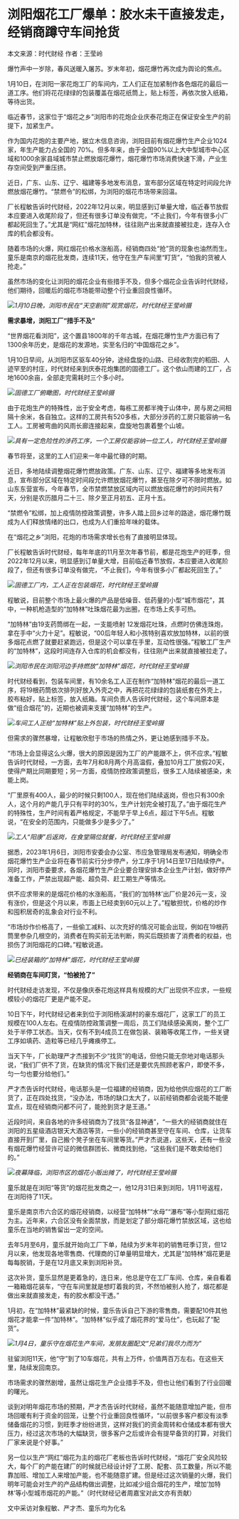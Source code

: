 # 浏阳烟花工厂爆单：胶水未干直接发走，经销商蹲守车间抢货

本文来源：时代财经 作者：王莹岭

爆竹声中一岁除，春风送暖入屠苏。岁末年初，烟花爆竹再次成为舆论的焦点。

1月10日，在浏阳一家花炮工厂的车间内，工人们正在加紧制作各色烟花的最后一道工序。他们将花花绿绿的包装覆盖在烟花纸筒上，贴上标签，再依次放入纸箱，等待出货。

临近春节，这家位于“烟花之乡”浏阳市的花炮企业庆泰花炮正在保证安全生产的前提下，加紧生产。

作为国内花炮的主要产地，据立木信息咨询，浏阳目前有烟花爆竹生产企业1024家，年生产能力占全国的
70%。但多年来，由于全国90%以上大中型城市中心区域和1000余家县域城市禁止燃放烟花爆竹，烟花爆竹市场消费快速下滑，产业生存空间受到严重压挤。

近日，广东、山东、辽宁、福建等多地发布消息，宣布部分区域在特定时间段允许燃放烟花爆竹。“禁燃令”的松绑，为浏阳的烟花市场带来回温。

厂长程敏告诉时代财经，2022年12月以来，明显感到订单量大增，临近春节放假本应要进入收尾阶段了，但还有很多订单没有做完，“不止我们，今年有很多小厂都起死回生了。”尤其是“网红”烟花加特林，往往刚产出来就直接被拉走，连存入仓库的机会都没有。

随着市场的火爆，网红烟花价格水涨船高，经销商四处“抢”货的现象也油然而生。童乐是南京的烟花批发商，连续11天，他守在生产车间里“盯货”，“怕我的货被人抢走。”

虽然市场的变化让浏阳的烟花企业有些措手不及，但多个烟花企业告诉时代财经，他们期待，回暖后的烟花市场能带动整个行业重回良性循环。

![](https://inews.gtimg.com/newsapp_bt/0/15610638728/1000)_1月10日晚，浏阳市民在“天空剧院”观赏烟花，时代财经王莹岭摄_

**需求暴增，浏阳工厂“措手不及”**

“世界烟花看浏阳”，这个置县1800年的千年古城，在烟花爆竹生产方面已有了1300余年历史，是烟花的发源地，实至名归的“中国烟花之乡”。

1月10日早间，从浏阳市区驱车40分钟，途经盘旋的山路、已经收割完的稻田、人迹罕至的村庄，时代财经来到庆泰花炮集团的固德工厂。这个依山而建的工厂，占地1600余亩，全部走完需耗时三个多小时。

![](https://inews.gtimg.com/newsapp_bt/0/15610637963/1000)_固德工厂俯瞰图，时代财经王莹岭摄_

由于花炮生产的特殊性，出于安全考虑，每栋工房都半掩于山体中，房与房之间相隔十余米，各自独立。这样的工房共有520多栋，大部分涉药的工房只能容纳一名工人。工房被弯曲的风雨长廊连接起来，盘旋地包裹着整个山坡。

![](https://inews.gtimg.com/newsapp_bt/0/15610637982/1000)_具有一定危险性的涉药工序，一个工房仅能容纳一位工人，时代财经王莹岭摄_

春节将至，这里的工人们迎来一年中最忙碌的时期。

近日，多地陆续调整烟花爆竹燃放政策。广东、山东、辽宁、福建等多地发布消息，宣布部分区域在特定时间段允许燃放烟花爆竹，甚至在除夕可不限时燃放。如山东东营宣布，今年春节，全市禁燃禁放区域内可以燃放烟花爆竹的时间共有7天，分别是农历腊月二十三、除夕至正月初五、正月十五。

“禁燃令”松绑，加上疫情防控政策调整，许多人踏上回乡过年的路途，烟花爆竹既成为人们释放情绪的出口，也成为人们重拾年味的载体。

在“烟花之乡”浏阳，花炮的市场需求增长也有了直接明显体现。

厂长程敏告诉时代财经，每年年底的11月至次年春节前，都是花炮生产的旺季，但2022年12月以来，明显感到订单量大增，目前临近春节放假，本应要进入收尾阶段了，但还有很多订单没有做完，“不止我们，今年有很多小厂都起死回生了。”

![](https://inews.gtimg.com/newsapp_bt/0/15610637992/1000)_固德工厂内，工人正在包装烟花，时代财经王莹岭摄_

程敏说，目前整个市场上最火爆的产品是低噪音、低药量的小型“城市烟花”，其中，一种机枪造型的“加特林”吐珠烟花最为出圈，在市场上炙手可热。

“加特林”由19支药筒绑在一起，一支能喷射
12发烟花吐珠，点燃时仿佛连珠炮，拿在手中“火力十足”。程敏说，“00后年轻人和小孩特别喜欢放加特林，以前的很多烟花点燃了就要赶紧跑远，但是这个可以拿在手里，互动性很强。”程敏工厂生产的“加特林”，这段时间连存入仓库的机会都没有，往往刚产出来就直接被拉走了。

![](https://inews.gtimg.com/newsapp_bt/0/15610638002/1000)_浏阳市民在浏阳河边手持燃放“加特林”烟花，时代财经王莹岭摄_

时代财经看到，包装车间里，有10余名工人正在制作“加特林”烟花的最后一道工序，将19根药筒依次排列好放入外壳之中，再把花花绿绿的包装纸套在外壳上，胶布粘好，贴上标签，放入纸箱。车间负责人告诉时代财经，这个车间原本是做“组合烟花”的，近期也被调来支援“加特林”的生产。

![](https://inews.gtimg.com/newsapp_bt/0/15610638017/1000)_车间工人正给“加特林”贴上外包装，时代财经王莹岭摄_

但需求的骤然暴增，让程敏欣慰于市场的热情之外，更让她感到措手不及。

“市场上会显得这么火爆，很大的原因是因为工厂的产能跟不上，供不应求。”程敏告诉时代财经，一方面，去年7月和8月两个月高温假，叠加10月工厂放假20天，使得产期比同期要短；另一方面，疫情防控政策调整后，很多工人陆续被感染，未能上岗。

“厂里原有400人，最少的时候只剩100人，现在他们陆续返岗，但也只有300余人，这个月的产能几乎只有平时的30%，生产计划完全被打乱了。”由于烟花生产的特殊性，生产时间有着严格规定，不能早于早上6点，超过下午5点。程敏说，“在安全的范围内，只能做多少是多少了。”

![](https://inews.gtimg.com/newsapp_bt/0/15610638035/1000)_工人“阳康”后返岗，在食堂隔位就餐，时代财经王莹岭摄_

据悉，2023年1月6日，浏阳市安委会办公室、市应急管理局发布通知，明确全市烟花爆竹生产企业将在春节前实行分步停产，分工序于1月14日至17日陆续停产。同时，浏阳市委要求，各烟花爆竹生产企业要合理安排本企业生产计划，做好停产准备工作，严禁出现超产能、超负荷、赶工期生产等情况。

供不应求带来的是烟花价格的水涨船高，“我们的‘加特林’出厂价是26元一支，没有涨价，但是这个月以来，市面上已经卖到60元以上了。”程敏担忧，价格的炒作和囤积居奇的乱象会对行业不利。

“市场炒作价格高了，一些偷工减料、以次充好的情况可能会出现，例如在19根药筒里参杂几根空的，消费者在购买前无法判断，购买后既损害了消费者的权益，也损伤了浏阳烟花的口碑。”程敏说道。

![](https://inews.gtimg.com/newsapp_bt/0/15610638063/1000)_已经装箱的“加特林”烟花，时代财经王莹岭摄_

**经销商在车间盯货，“怕被抢了”**

时代财经走访发现，不仅是像庆泰花炮这样具有规模的大厂出现供不应求，一些规模较小的烟花厂更是产能不足。

10日下午，时代财经记者来到位于浏阳杨溪湖村的豪东烟花厂，这家工厂的员工规模在100人左右。在疫情防控政策调整一周后，员工们陆续感染离岗，整个工厂处于半停工状态。当天，仅有不到4成员工在做包装、装箱等收尾工作，一些关键工序如填药、造粒等已经几乎瘫痪停工。

当天下午，厂长助理严才杰接到不少“找货”的电话，但他只能无奈地对电话那头说，“我们厂供不了货，在缺货的情况下我们还是要优先照顾老客户，即使不多，匀一匀也要分给他们。”

严才杰告诉时代财经，电话那头是一位福建的经销商，因为给他供应烟花的工厂断货了，正在四处找货，“没办法，市场的缺口太大了，以前经销商都会说能不能便宜点，现在经销商问都不问了，能抢到货才是王道。”

近段时间，来自各地的许多经销商为了找货“各显神通”，“一些大的经销商就住在浏阳的五星级酒店银天大酒店等货，一些小的经销商甚至守在车间、仓库，让货车直接开到厂里，自己搬个凳子坐在车间里等货。”严才杰说道，这些天，还有一些没有烟花爆竹经营许可证的微信群团长、微商找到他，“这些我们是不敢卖给他们的。”

![](https://inews.gtimg.com/newsapp_bt/0/15610638079/1000)_夜幕降临，浏阳市区的烟花小贩出摊了，时代财经王莹岭摄_

童乐就是在浏阳“等货”的烟花批发商之一，他12月31日来到浏阳，1月11号返程，在浏阳待了11天。

童乐是南京市六合区的烟花经销商，以经营“加特林”“水母”“瀑布”等小型网红烟花为主。近年来，六合区没有全面禁放，而是划定了部分烟花爆竹禁放区域，这也给童乐在当地的销售留出一定的空间。

去年5月至6月，童乐就开始向工厂下单，陆续为岁末年初的销售旺季订货，但12月以来，他发现各地零售商、代理商的订单量明显增大，尤其是“加特林”烟花更是每每脱销，于是在12月底又来到浏阳补货。

这次补货，童乐显然是更着急的，连日来，他总是守在工厂车间、仓库，亲自看着一箱箱烟花装车，“守在车间里就是想盯着我的货，不然怕被别人抢了，烟花都是做出来就直接发走，有的胶水都没干透。”

1月初，在“加特林”最紧缺的时候，童乐告诉自己下游的零售商，需要配10件其他烟花才能拿一件“加特林”。“加特林”似乎成了烟花界的“爱马仕”，也玩起了“配货”。

![](https://inews.gtimg.com/newsapp_bt/0/15610638094/1000)_1月4日，童乐守在烟花生产车间，发朋友圈配文“兄弟们我尽力而为”_

驻留浏阳11天，他“守”到了10车烟花，共有上万件，价值两百万左右。在这些天里，陆续发回南京。

市场需求的骤然剧增，虽然让烟花生产企业措手不及，但也让他们看到了行业回暖的曙光。

谈到对明年烟花市场的预期，严才杰告诉时代财经，虽然不能随意增加产能，但市场回暖有利于资金的回笼，让整个行业重回良性循环，“以前很多客户都没有淡季储备烟花的习惯，到旺季才纷纷进货，这样对我们的资金周转和仓储成本都有很大压力，经过这次市场的大幅缺货，很多客户之后或许会有提早备货的打算，对我们厂家来说是个好事。”

另一位以生产“网红”烟花为主的烟花厂老板也告诉时代财经，“烟花厂安全风险较大，每个厂的产能在建厂的时候就已经设计好了工房、配套、员工数量，所以不能靠加班、增加工人来增加产能，也不能随意扩建。但是经过这次销量的火爆，我们明年可能会对生产的产品结构做出调整，比如减少组合烟花的生产，增加‘加特林’等小型城市烟花的产能。”（时代财经记者周嘉宝对此文亦有贡献）

文中采访对象程敏、严才杰、童乐均为化名

